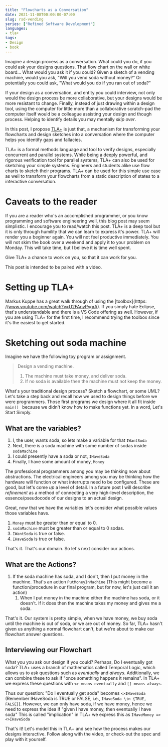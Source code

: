 ```yaml
---
title: "Flowcharts as a Conversation"
date: 2021-11-08T00:00:00-07:00
slug: rsd-vending 
series: ["Refined Software Development"]
languages:
- tla+
tags:  
- Design
- book
---
```


Imagine a design process as a conversation. What could you do, if you could
ask your designs questions. That flow chart on the wall or white board... What
would you ask it if you could? Given a sketch of a vending machine, would you
ask, "Will you vend soda without money?" Or potentially you could ask, "What
would you do if you ran out of soda?" 

If your design as a conversation, and entity you could interview, not only
would the design process be more collaborative, but your designs would be more
resistant to change.  Finally, instead of just drawing within a design tool,
using the computer for little more than a collaborative scratch-pad the
computer itself would be a colleague assisting your design and though process.
Helping to identify details you may mentally _skip over_.

In this post, I propose [TLA+](https://github.com/tlaplus) is just that,
a mechanism for transforming your flowcharts and design sketches into
a conversation where the computer helps you identify gaps and fallacies.

TLA+ is a formal methods language and tool to verify designs, especially
concurrent and parallel systems. While being a deeply powerful,
and rigorous verification tool for parallel systems, TLA+ can also be used
for sketching your simple systems. Engineers and students alike use flow
charts to sketch their programs. TLA+ can be used for this simple use case
as well to transform your flowcharts from a static description of states to
a interactive conversation. 

<!-- more -->

# Caveats to the reader

If you are a reader who's an accomplished programmer, or you know programming
and software engineering well, this blog post may seem simplistic. I encourage
you to read/watch this post. TLA+ is a deep tool but it is only through
humility that we can learn to express it's power. TLA+ will render you
a beginner again. You will not feel productive immediately. You will not skim
the book over a weekend and apply it to your problem on Monday. This will take
time, but I believe it is time well spent. 

Give TLA+ a chance to work on you, so that it can work for you. 

This post is intended to be paired with a video.

# Setting up TLA+

Markus Kuppe has a great walk through of using the [toolbox](https:
//www.youtube.com/watch?v=U2FAnyPygrA). If you simply hate Eclipse, that's
understandable and there is a VS Code offering as well. However, if you are
using TLA+ for the first time, I recommend trying the toolbox since it's the
easiest to get started. 


# Sketching out soda machine

Imagine we have the following toy program or assignment.

> Design a vending machine. 
> 1. The machine must take money, and deliver soda. 
> 1. If no soda is available then the machine must not keep the money.

What's your traditional design process? Sketch a flowchart, or some UML? Let's
take a step back and recall how we used to design things before we were
programmers. Those first programs we design where it all fit inside ``main()
``  because we didn't know how to make functions yet. In a word, Let's Start
Simply.

## What are the variables? 

1. I, the user, wants soda, so lets make a variable for that ``IWantSoda``
1. Next, there is a soda machine with some number of sodas inside
   ``sodaMachine``
1. I could presently have a soda or not, ``IHaveSoda``
1. Finally, I have some amount of money, ``Money``


The professional programmers among you may be thinking
now about abstractions. The electrical engineers among you may be thinking how
the hardware will function or what interrupts need to be configured. These are
good, but let's come _up_ a level of detail. In a future post I will describe
_refinement_ as a method of connecting a very high-level description, the
essence/pseudocode of our designs to an actual design.

Great, now that we have the variables let's consider what possible values
those variables have. 

1. ``Money`` must be greater than or equal to 0.
1. ``sodaMachine`` must be greater than or equal to 0 sodas.
1. ``IWantSoda`` is true or false.
1. ``IHaveSoda`` is true or false.

That's it. That's our domain. So let's next consider our actions.

## What are the Actions?

1. If the soda machine has soda, and I don't, then I put money in the machine.
   That's an action ``PutMoneyInMachine`` (This might become
   a function/procedure in our final program, but for now, let's just call it
   an action)
	1. When I put money in the machine either the machine has soda, or it
	   doesn't. If it does then the machine takes my money and gives me
	   a soda.

That's it. Our system is pretty simple, when we have money, we buy soda until
the machine is out of soda, or we are out of money. So far, TLA+ hasn't given
us anything a normal flowchart can't, but we're about to make our flowchart
answer questions. 

## Interviewing our Flowchart

What you you ask our design if you could? Perhaps, Do I eventually got soda?
TLA+ uses a branch of mathematics called Temporal Logic, which allows us to
ask questions such as _eventually_ and _always_. Additionally, we can combine
these to ask if "once something happens it remains". In TLA+ we express these
questions with ``<> means eventually`` and ``[] means always``.

Thus our question: "Do I eventually get soda" becomes ``<>IHaveSoda``
(Remember IHaveSoda is TRUE or FALSE, i.e., ``IHaveSoda \in {TRUE, FALSE}``).
However, we can only have soda, if we have money, hence we need to express the
idea if "given I have money, then eventually I have soda" This is called
"implication" in TLA+ we express this as ``IHaveMoney => <>IHaveSoda``

That's it! Let's model this in TLA+ and see how the process makes our designs
interactive. Follow along with the video, or check-out the spec and play with
it yourself. 





